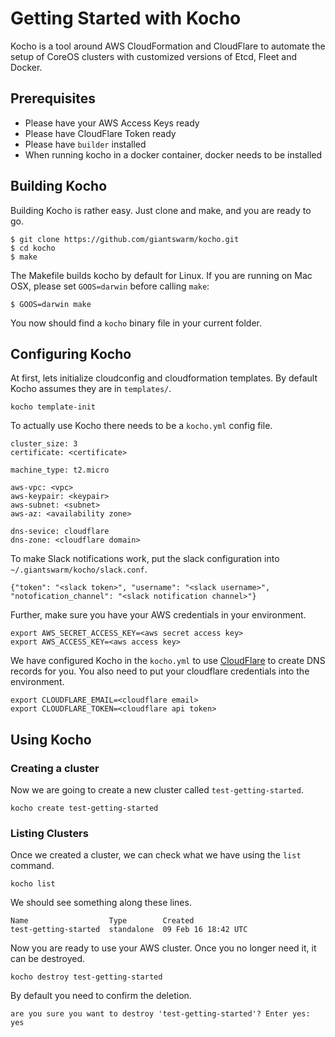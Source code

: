 # Getting Started with Kocho

Kocho is a tool around AWS CloudFormation and CloudFlare to automate the setup
of CoreOS clusters with customized versions of Etcd, Fleet and Docker.

## Prerequisites

 * Please have your AWS Access Keys ready
 * Please have CloudFlare Token ready
 * Please have `builder` installed
 * When running kocho in a docker container, docker needs to be installed

## Building Kocho

Building Kocho is rather easy. Just clone and make, and you are ready to go.

```
$ git clone https://github.com/giantswarm/kocho.git
$ cd kocho
$ make
```

The Makefile builds kocho by default for Linux. If you are running on Mac OSX,
please set `GOOS=darwin` before calling `make`:

```
$ GOOS=darwin make
```
You now should find a `kocho` binary file in your current folder.

## Configuring Kocho

At first, lets initialize cloudconfig and cloudformation templates. By default
Kocho assumes they are in `templates/`.

```
kocho template-init
```

To actually use Kocho there needs to be a `kocho.yml` config file.

```
cluster_size: 3
certificate: <certificate>

machine_type: t2.micro

aws-vpc: <vpc>
aws-keypair: <keypair>
aws-subnet: <subnet>
aws-az: <availability zone>

dns-sevice: cloudflare
dns-zone: <cloudflare domain>
```

To make Slack notifications work, put the slack configuration into `~/.giantswarm/kocho/slack.conf`.
```
{"token": "<slack token>", "username": "<slack username>", "notofication_channel": "<slack notification channel>"}
```

Further, make sure you have your AWS credentials in your environment.

```
export AWS_SECRET_ACCESS_KEY=<aws secret access key>
export AWS_ACCESS_KEY=<aws access key>
```

We have configured Kocho in the `kocho.yml` to use [CloudFlare](https://www.cloudflare.com) to create DNS records for you. You also need to put your cloudflare credentials into the environment.

```
export CLOUDFLARE_EMAIL=<cloudflare email>
export CLOUDFLARE_TOKEN=<cloudflare api token>
```

## Using Kocho

### Creating a cluster

Now we are going to create a new cluster called `test-getting-started`.

```
kocho create test-getting-started
```

### Listing Clusters

Once we created a cluster, we can check what we have using the `list` command.

```
kocho list
```

We should see something along these lines.

```
Name                  Type        Created
test-getting-started  standalone  09 Feb 16 18:42 UTC
```

Now you are ready to use your AWS cluster. Once you no longer need it, it can be destroyed.

```
kocho destroy test-getting-started
```

By default you need to confirm the deletion.

```
are you sure you want to destroy 'test-getting-started'? Enter yes: yes
```
